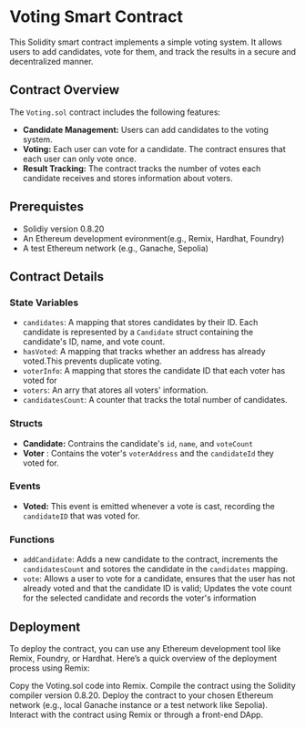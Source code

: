 # Voting Smart Contract

This Solidity smart contract implements a simple voting system. It allows users to add candidates, vote for them, and track the results in a secure and decentralized manner.

## Contract Overview

The `Voting.sol` contract includes the following features:

- **Candidate Management:** Users can add candidates to the voting system.
- **Voting:** Each user can vote for a candidate. The contract ensures that each user can only vote once.
- **Result Tracking:** The contract tracks the number of votes each candidate receives and stores information about voters.

## Prerequistes

- Solidiy version 0.8.20
- An Ethereum development evironment(e.g., Remix, Hardhat, Foundry)
- A test Ethereum network (e.g., Ganache, Sepolia)

## Contract Details

### State Variables

- `candidates`: A mapping that stores candidates by their ID. Each candidate is represented by a `Candidate` struct containing the candidate's ID, name, and vote count.
- `hasVoted`: A mapping that tracks whether an address has already voted.This prevents duplicate voting.
- `voterInfo`: A mapping that stores the candidate ID that each voter has voted for
- `voters`: An arry that atores all voters' information.
- `candidatesCount`: A counter that tracks the total number of candidates.

### Structs

- **Candidate:** Contrains the candidate's `id`, `name`, and `voteCount`
- **Voter** : Contains the voter's `voterAddress` and the `candidateId` they voted for.

### Events

- **Voted:** This event is emitted whenever a vote is cast, recording the `candidateID` that was voted for.

### Functions

- `addCandidate`: Adds a new candidate to the contract, increments the `candidatesCount` and sotores the candidate in the `candidates` mapping.
- `vote`: Allows a user to vote for a candidate, ensures that the user has not already voted and that the candidate ID is valid; Updates the vote count for the selected candidate and records the voter's information

## Deployment

To deploy the contract, you can use any Ethereum development tool like Remix, Foundry, or Hardhat. Here’s a quick overview of the deployment process using Remix:

Copy the Voting.sol code into Remix.
Compile the contract using the Solidity compiler version 0.8.20.
Deploy the contract to your chosen Ethereum network (e.g., local Ganache instance or a test network like Sepolia).
Interact with the contract using Remix or through a front-end DApp.
